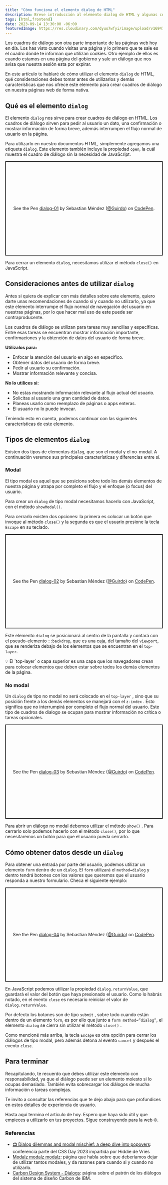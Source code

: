 ```yaml
---
title: "Cómo funciona el elemento dialog de HTML"
description: Breve introducción al elemento dialog de HTML y algunas consideraciones que tomar en cuenta antes de utilizarlo
tags: [html,frontend]
date: 2023-09-14 13:30:00 -06:00
featuredImage: https://res.cloudinary.com/dyuo7wfyi/image/upload/v1694715914/website/articles/dialog-html_rhek1c.webp
---
```


Los cuadros de diálogo son otra parte importante de las páginas web hoy en día. Los has visto cuando visitas una página y lo primero que te sale es el cuadro donde te informan que utilizan cookies. Otro ejemplo de ellos es cuando estamos en una página del gobierno y sale un diálogo que nos avisa que nuestra sesión esta por expirar.

En este artículo te hablaré de cómo utilizar el elemento `dialog` de HTML, qué consideraciones debes tomar antes de utilizarlos y demás características que nos ofrece este elemento para crear cuadros de diálogo en nuestra páginas web de forma nativa.

## Qué es el elemento `dialog`

El elemento `dialog` nos sirve para crear cuadros de diálogo en HTML. Los cuadros de diálogo sirven para pedir al usuario un dato, una confirmación o mostrar información de forma breve, además interrumpen el flujo normal de usuario en la página.

Para utilizarlo en nuestro documentos HTML, simplemente agregamos una etiqueta `dialog`. Este elemento también incluye la propiedad `open`, la cuál muestra el cuadro de diálogo sin la necesidad de JavaScript.

<p class="codepen" data-height="300" data-default-tab="html,result" data-slug-hash="QWJprzX" data-user="Guirdo" style="height: 300px; box-sizing: border-box; display: flex; align-items: center; justify-content: center; border: 2px solid; margin: 1em 0; padding: 1em;">
  <span>See the Pen <a href="https://codepen.io/Guirdo/pen/QWJprzX">
  dialog-01</a> by Sebastian Méndez (<a href="https://codepen.io/Guirdo">@Guirdo</a>)
  on <a href="https://codepen.io">CodePen</a>.</span>
</p>
<script async src="https://cpwebassets.codepen.io/assets/embed/ei.js"></script>

Para cerrar un elemento `dialog`, necesitamos utilizar el método `close()` en JavaScript.

## Consideraciones antes de utilizar `dialog`

Antes si quiera de explicar con más detalles sobre este elemento, quiero darte unas recomendaciones de cuando sí y cuando no utilizarlo, ya que este elemento interrumpe el flujo normal de navegación del usuario en nuestras páginas, por lo que hacer mal uso de este puede ser contraproducente.

Los cuadros de diálogo se utilizan para tareas muy sencillas y específicas. Entre esas tareas se encuentran mostrar información importante, confirmaciones y la obtención de datos del usuario de forma breve.

**Utilizalos para:**
  * Enfocar la atención del usuario en algo en específico.
  * Obtener datos del usuario de forma breve.
  * Pedir al usuario su confirmación.
  * Mostrar información relevante y concisa.

**No lo utilices si:**

  * No estas mostrando información relevante al flujo actual del usuario.
  * Solicitas al usuario una gran cantidad de datos.
  * Planeas usarlo como reemplazo de páginas o apps enteras.
  * El usuario no lo puede invocar.

Teniendo esto en cuenta, podemos continuar con las siguientes características de este elemento.

## Tipos de elementos `dialog`

Existen dos tipos de elementos `dialog`, que son el modal y el no-modal. A continuación veremos sus principales características y diferencias entre sí.

### Modal

El tipo modal es aquel que se posiciona sobre todo los demás elementos de nuestra página y atrapa por completo el flujo y el enfoque (o focus) del usuario.

Para crear un `dialog` de tipo modal necesitamos hacerlo con JavaScript, con el método `showModal()`. 

Para cerrarlo existen dos opciones: la primera es colocar un botón que invoque al método `close()` y la segunda es que el usuario presione la tecla `Escape` en su teclado.

<p class="codepen" data-height="300" data-default-tab="html,result" data-slug-hash="zYMZaqz" data-user="Guirdo" style="height: 300px; box-sizing: border-box; display: flex; align-items: center; justify-content: center; border: 2px solid; margin: 1em 0; padding: 1em;">
  <span>See the Pen <a href="https://codepen.io/Guirdo/pen/zYMZaqz">
  dialog-02</a> by Sebastian Méndez (<a href="https://codepen.io/Guirdo">@Guirdo</a>)
  on <a href="https://codepen.io">CodePen</a>.</span>
</p>
<script async src="https://cpwebassets.codepen.io/assets/embed/ei.js"></script>

Este elemento `dialog` se posicionará al centro de la pantalla y contará con el pseudo-elemento `::backdrop`, que es una caja, del tamaño del `viewport`, que se renderiza debajo de los elementos que se encuentran en el `top-layer`.

<aside>
💡 El `top-layer` o capa superior es una capa que los navegadores crean para colocar elementos que deben estar sobre todos los demás elementos de la página.
</aside>

### No modal

Un `dialog` de tipo no modal no será colocado en el `top-layer` , sino que su posición frente a los demás elementos se manejará con el `z-index` . Esto significa que no interrumpirá por completo el flujo normal del usuario. Este tipo de cuadros de dialogo se ocupan para mostrar información no crítica o tareas opcionales. 

<p class="codepen" data-height="300" data-default-tab="html,result" data-slug-hash="gOQRjGO" data-user="Guirdo" style="height: 300px; box-sizing: border-box; display: flex; align-items: center; justify-content: center; border: 2px solid; margin: 1em 0; padding: 1em;">
  <span>See the Pen <a href="https://codepen.io/Guirdo/pen/gOQRjGO">
  dialog-03</a> by Sebastian Méndez (<a href="https://codepen.io/Guirdo">@Guirdo</a>)
  on <a href="https://codepen.io">CodePen</a>.</span>
</p>
<script async src="https://cpwebassets.codepen.io/assets/embed/ei.js"></script>

Para abrir un diálogo no modal debemos utilizar el método `show()` . Para cerrarlo solo podemos hacerlo con el método `close()`, por lo que necesitaremos un botón para que el usuario pueda cerrarlo.

## Cómo obtener datos desde un `dialog`

Para obtener una entrada por parte del usuario, podemos utilizar un elemento `form` dentro de un `dialog`. El `form` utilizará el `method=dialog` y dentro tendrá botones con los valores que queremos que el usuario responda a nuestro formulario. Checa el siguiente ejemplo:

<p class="codepen" data-height="300" data-default-tab="html,result" data-slug-hash="WNLpYXm" data-user="Guirdo" style="height: 300px; box-sizing: border-box; display: flex; align-items: center; justify-content: center; border: 2px solid; margin: 1em 0; padding: 1em;">
  <span>See the Pen <a href="https://codepen.io/Guirdo/pen/WNLpYXm">
  dialog-04</a> by Sebastian Méndez (<a href="https://codepen.io/Guirdo">@Guirdo</a>)
  on <a href="https://codepen.io">CodePen</a>.</span>
</p>
<script async src="https://cpwebassets.codepen.io/assets/embed/ei.js"></script>

En JavaScript podemos utilizar la propiedad `dialog.returnValue`, que guardará el valor del botón que haya presionado el usuario. Como lo habrás notado, en el evento `close` es necesario reiniciar el valor de `dialog.returnValue`.

Por defecto los botones son de tipo `submit` , sobre todo cuando están dentro de un elemento `form`, es por ello que junto a `form method=”dialog”`, el elemento `dialog` se cierra sin utilizar el método `close()` .

Como mencioné más arriba, la tecla `Escape` es otra opción para cerrar los diálogos de tipo modal, pero además detona al evento `cancel` y después el evento `close`. 

## Para terminar

Recapitulando, te recuerdo que debes utilizar este elemento con responsabilidad, ya que el diálogo puede ser un elemento molesto si lo ocupas demasiado. También evita sobrecargar los diálogos de mucha información o tareas complejas. 

Te invito a consultar las referencias que te dejo abajo para que profundices en estos detalles de experiencia de usuario.

Hasta aquí termina el artículo de hoy. Espero que haya sido útil y que empieces a utilizarlo en tus proyectos. Sigue construyendo para la web 🌐.

### Referencias

- [📺 Dialog dilemmas and modal mischief: a deep dive into popovers](https://www.youtube.com/watch?v=XaO2mZnIOzs): conferencia parte del CSS Day 2023 impartida por Hiddie de Vries
- [Modalz modalz modalz](https://modalzmodalzmodalz.com/): página que habla sobre que deberíamos dejar de utilizar tantos modales, y da razones para cuando si y cuando no utilizarlo.
- [Carbon Design System - Dialogs](https://carbondesignsystem.com/patterns/dialog-pattern/): página sobre el patrón de los diálogos del sistema de diseño Carbon de IBM.
